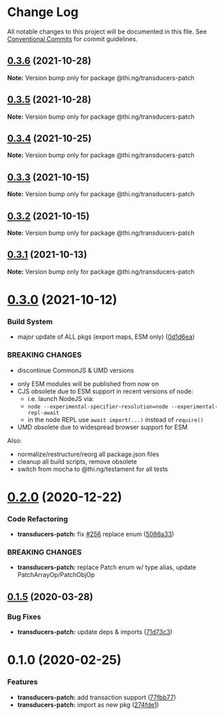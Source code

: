 # Change Log

All notable changes to this project will be documented in this file.
See [Conventional Commits](https://conventionalcommits.org) for commit guidelines.

## [0.3.6](https://github.com/thi-ng/umbrella/compare/@thi.ng/transducers-patch@0.3.5...@thi.ng/transducers-patch@0.3.6) (2021-10-28)

**Note:** Version bump only for package @thi.ng/transducers-patch





## [0.3.5](https://github.com/thi-ng/umbrella/compare/@thi.ng/transducers-patch@0.3.4...@thi.ng/transducers-patch@0.3.5) (2021-10-28)

**Note:** Version bump only for package @thi.ng/transducers-patch





## [0.3.4](https://github.com/thi-ng/umbrella/compare/@thi.ng/transducers-patch@0.3.3...@thi.ng/transducers-patch@0.3.4) (2021-10-25)

**Note:** Version bump only for package @thi.ng/transducers-patch





## [0.3.3](https://github.com/thi-ng/umbrella/compare/@thi.ng/transducers-patch@0.3.2...@thi.ng/transducers-patch@0.3.3) (2021-10-15)

**Note:** Version bump only for package @thi.ng/transducers-patch





## [0.3.2](https://github.com/thi-ng/umbrella/compare/@thi.ng/transducers-patch@0.3.1...@thi.ng/transducers-patch@0.3.2) (2021-10-15)

**Note:** Version bump only for package @thi.ng/transducers-patch





## [0.3.1](https://github.com/thi-ng/umbrella/compare/@thi.ng/transducers-patch@0.3.0...@thi.ng/transducers-patch@0.3.1) (2021-10-13)

**Note:** Version bump only for package @thi.ng/transducers-patch





# [0.3.0](https://github.com/thi-ng/umbrella/compare/@thi.ng/transducers-patch@0.2.30...@thi.ng/transducers-patch@0.3.0) (2021-10-12)


### Build System

* major update of ALL pkgs (export maps, ESM only) ([0d1d6ea](https://github.com/thi-ng/umbrella/commit/0d1d6ea9fab2a645d6c5f2bf2591459b939c09b6))


### BREAKING CHANGES

* discontinue CommonJS & UMD versions

- only ESM modules will be published from now on
- CJS obsolete due to ESM support in recent versions of node:
  - i.e. launch NodeJS via:
  - `node --experimental-specifier-resolution=node --experimental-repl-await`
  - in the node REPL use `await import(...)` instead of `require()`
- UMD obsolete due to widespread browser support for ESM

Also:
- normalize/restructure/reorg all package.json files
- cleanup all build scripts, remove obsolete
- switch from mocha to @thi.ng/testament for all tests






#  [0.2.0](https://github.com/thi-ng/umbrella/compare/@thi.ng/transducers-patch@0.1.33...@thi.ng/transducers-patch@0.2.0) (2020-12-22) 

###  Code Refactoring 

- **transducers-patch:** fix [#256](https://github.com/thi-ng/umbrella/issues/256) replace enum ([5086a33](https://github.com/thi-ng/umbrella/commit/5086a330698992fc65ce2e774fc495e0d2e3e58a)) 

###  BREAKING CHANGES 

- **transducers-patch:** replace Patch enum w/ type alias, update PatchArrayOp/PatchObjOp 

##  [0.1.5](https://github.com/thi-ng/umbrella/compare/@thi.ng/transducers-patch@0.1.4...@thi.ng/transducers-patch@0.1.5) (2020-03-28) 

###  Bug Fixes 

- **transducers-patch:** update deps & imports ([71d73c3](https://github.com/thi-ng/umbrella/commit/71d73c3acc41d6cf2c5a4a91432bc85afa38980b)) 

#  0.1.0 (2020-02-25) 

###  Features 

- **transducers-patch:** add transaction support ([77fbb77](https://github.com/thi-ng/umbrella/commit/77fbb774083c38e660644d7ee54b517e2521c3b5)) 
- **transducers-patch:** import as new pkg ([274fde1](https://github.com/thi-ng/umbrella/commit/274fde1721d478d70d90c720a819361fbc8af836))
